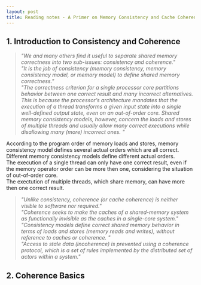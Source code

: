 ```yaml
---
layout: post
title: Reading notes - A Primer on Memory Consistency and Cache Coherence
---
```


## 1. Introduction to Consistency and Coherence

> _"We and many others find it useful to separate shared memory correctness into two sub-issues: consistency and coherence."_  
> _"It is the job of consistency (memory consistency, memory consistency model, or memory model) to define shared memory correctness."_  
> _"The correctness criterion for a single processor core partitions behavior between one correct result and many incorrect alternatives. This is because the processor’s architecture mandates that the execution of a thread transforms a given input state into a single well-defined output state, even on an out-of-order core. Shared memory consistency models, however, concern the loads and stores of multiple threads and usually allow many correct executions while disallowing many (more) incorrect ones. "_  

According to the program order of memory loads and stores, memory consistency model defines several actual orders which are all correct.  
Different memory consistency models define different actual orders.  
The execution of a single thread can only have one correct result, even if the memory operator order can be more then one, considering the situation of out-of-order core.  
The exectution of multiple threads, which share memory, can have more then one correct result.  

> _"Unlike consistency, coherence (or cache coherence) is neither visible to software nor required."_  
> _"Coherence seeks to make the caches of
a shared-memory system as functionally invisible as the caches in a single-core system."_  
> _"Consistency models define correct shared memory behavior in terms of loads and stores (memory
reads and writes), without reference to caches or coherence. "_  
> _"Access to stale data (incoherence) is prevented using a coherence protocol, which is a set of rules implemented by the distributed set of actors within a system."_  

## 2. Coherence Basics

